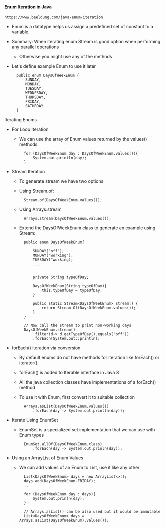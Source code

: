 #### Enum Iteration in Java

    https://www.baeldung.com/java-enum-iteration

- Enum is a datatype helps us assign a predefined set of constant to a variable.
- Summary: When iterating enum Stream is good option when performing any parallel operations
    - Otherwise you might use any of the methods
- Let's define example Enum to use it later

        public enum DaysOfWeekEnum {
            SUNDAY,
            MONDAY,
            TUESDAY,
            WEDNESDAY,
            THURSDAY,
            FRIDAY,
            SATURDAY
        }

Iterating Enums
- For Loop Iteration
    - We can use the array of Enum values returned by the values() methods.  

            for (DaysOfWeekEnum day : DaysOfWeekEnum.values()){
                System.out.println(day);
            }

- Stream Iteration
    - To generate stream we have two options
    - Using Stream.of:

            Stream.of(DaysOfWeekEnum.values());
    
    - Using Arrays.stream

            Arrays.stream(DaysOfWeekEnum.values());

    - Extend the DaysOfWeekEnum class to generate an example using Stream:

            public enum DaysOfWeekEnum{
                
                SUNDAY("off");
                MONDAY("working");
                TUESDAY("working);
                ...


                private String typeOfDay;

                DaysOfWeekEnum(String typeOfDay){
                    this.typeOfDay = typeOfDay;
                }

                public static Stream<DaysOfWeekEnum> stream() {
                    return Stream.Of(DaysOfWeekEnum.values());
                }
            }

            // Now call the stream to print non-working days
            DaysOfWeekEnum.stream()
                .filter(d-> d.getTypeOfDay().equals("off"))
                .forEach(System.out::println);
    
- forEach() iteration via conversion
    - By default enums do not have methods for iteration like forEach() or iterator().
    - forEach() is added to Iterable interface in Java 8
    - All the java collection classes have implementations of a forEach() method
    - To use it with Enum, first convert it to suitable collection

            Arrays.asList(DaysOfWeekEnum.values())
                .forEach(day -> System.out.println(day));

- Iterate Using EnumSet
    - EnumSet is a specialized set implementation that we can use with Enum types

            EnumSet.allOf(DaysOfWeekEnum.class)
                .forEach(day -> System.out.prinln(day));

- Using an ArrayList of Enum Values
    - We can add values of an Enum to List, use it like any other

            List<DaysOfWeekEnum> days = new ArrayList<>();
            days.add(DaysOfWeekEnum.FRIDAY);
            ..

            for (DaysOfWeekEnum day : days){
                System.out.prinln(day);
            }

            // Arrays.asList() can be also used but it would be immutable
            List<DaysOfWeekEnum> days = Arrays.asList(DaysOfWeekEnum).values());
